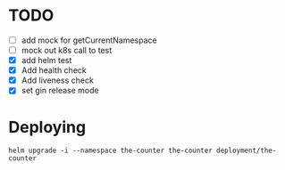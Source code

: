 # TODO

* [ ] add mock for getCurrentNamespace
* [ ] mock out k8s call to test
* [x] add helm test
* [x] Add health check
* [x] Add liveness check
* [x] set gin release mode

# Deploying

```
helm upgrade -i --namespace the-counter the-counter deployment/the-counter
```
